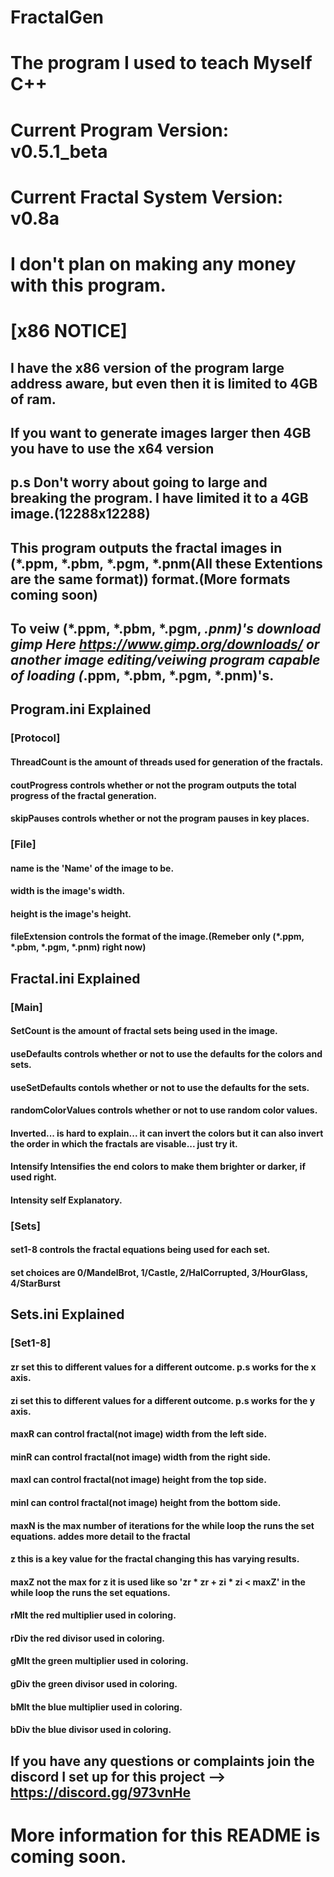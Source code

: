 # FractalGen
# The program I used to teach Myself C++

# Current Program Version: v0.5.1_beta
# Current Fractal System Version: v0.8a

# I don't plan on making any money with this program.

# [x86 NOTICE]
## I have the x86 version of the program large address aware, but even then it is limited to 4GB of ram.
## If you want to generate images larger then 4GB you have to use the x64 version
## p.s Don't worry about going to large and breaking the program. I have limited it to a 4GB image.(12288x12288)

## This program outputs the fractal images in (*.ppm, *.pbm, *.pgm, *.pnm(All these Extentions are the same format)) format.(More formats coming soon)
## To veiw (*.ppm, *.pbm, *.pgm, *.pnm)'s download gimp Here https://www.gimp.org/downloads/ or another image editing/veiwing program capable of loading (*.ppm, *.pbm, *.pgm, *.pnm)'s.

## Program.ini Explained
### [Protocol]
#### ThreadCount is the amount of threads used for generation of the fractals.
#### coutProgress controls whether or not the program outputs the total progress of the fractal generation.
#### skipPauses controls whether or not the program pauses in key places.
### [File]
#### name is the 'Name' of the image to be.
#### width is the image's width.
#### height is the image's height.
#### fileExtension controls the format of the image.(Remeber only (*.ppm, *.pbm, *.pgm, *.pnm) right now)

## Fractal.ini Explained
### [Main]
#### SetCount is the amount of fractal sets being used in the image.
#### useDefaults controls whether or not to use the defaults for the colors and sets.
#### useSetDefaults contols whether or not to use the defaults for the sets.
#### randomColorValues controls whether or not to use random color values.
#### Inverted... is hard to explain... it can invert the colors but it can also invert the order in which the fractals are visable... just try it.
#### Intensify Intensifies the end colors to make them brighter or darker, if used right.
#### Intensity self Explanatory.
### [Sets]
#### set1-8 controls the fractal equations being used for each set.
#### set choices are 0/MandelBrot, 1/Castle, 2/HalCorrupted, 3/HourGlass, 4/StarBurst

## Sets.ini Explained
### [Set1-8]
#### zr set this to different values for a different outcome. p.s works for the x axis.
#### zi set this to different values for a different outcome. p.s works for the y axis.
#### maxR can control fractal(not image) width from the left side.
#### minR can control fractal(not image) width from the right side.
#### maxI can control fractal(not image) height from the top side.
#### minI can control fractal(not image) height from the bottom side.
#### maxN is the max number of iterations for the while loop the runs the set equations.  addes more detail to the fractal
#### z this is a key value for the fractal changing this has varying results.
#### maxZ not the max for z it is used like so 'zr * zr + zi * zi < maxZ' in the while loop the runs the set equations.
#### rMlt the red multiplier used in coloring.
#### rDiv the red divisor used in coloring.
#### gMlt the green multiplier used in coloring.
#### gDiv the green divisor used in coloring.
#### bMlt the blue multiplier used in coloring.
#### bDiv the blue divisor used in coloring.

## If you have any questions or complaints join the discord I set up for this project --> https://discord.gg/973vnHe


# More information for this README is coming soon.
